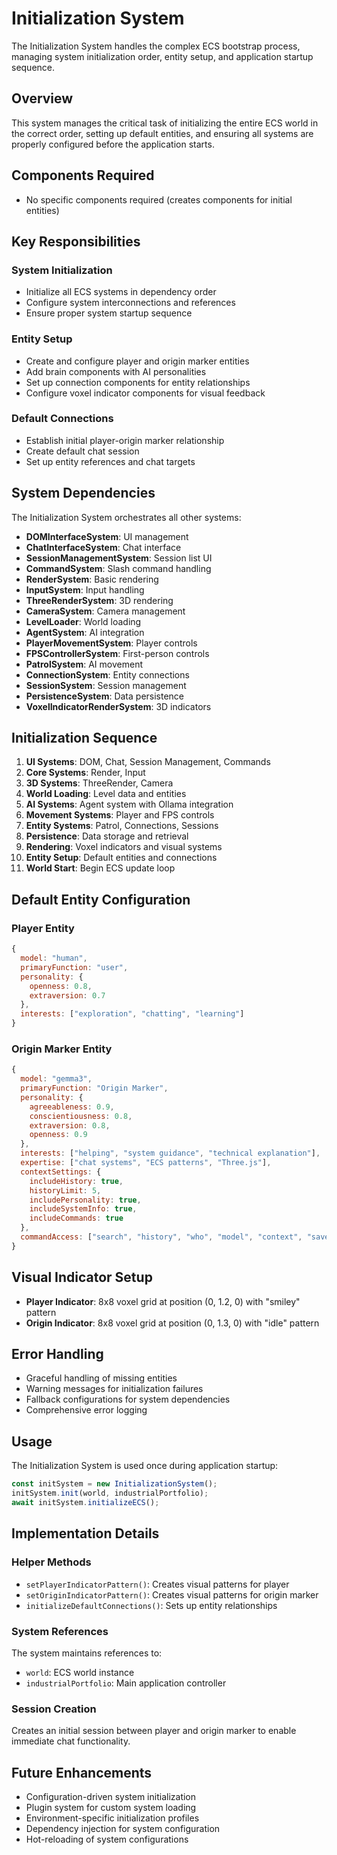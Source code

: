 # Initialization System

The Initialization System handles the complex ECS bootstrap process, managing system initialization order, entity setup, and application startup sequence.

## Overview

This system manages the critical task of initializing the entire ECS world in the correct order, setting up default entities, and ensuring all systems are properly configured before the application starts.

## Components Required

- No specific components required (creates components for initial entities)

## Key Responsibilities

### System Initialization
- Initialize all ECS systems in dependency order
- Configure system interconnections and references
- Ensure proper system startup sequence

### Entity Setup
- Create and configure player and origin marker entities
- Add brain components with AI personalities
- Set up connection components for entity relationships
- Configure voxel indicator components for visual feedback

### Default Connections
- Establish initial player-origin marker relationship
- Create default chat session
- Set up entity references and chat targets

## System Dependencies

The Initialization System orchestrates all other systems:

- **DOMInterfaceSystem**: UI management
- **ChatInterfaceSystem**: Chat interface
- **SessionManagementSystem**: Session list UI
- **CommandSystem**: Slash command handling
- **RenderSystem**: Basic rendering
- **InputSystem**: Input handling
- **ThreeRenderSystem**: 3D rendering
- **CameraSystem**: Camera management
- **LevelLoader**: World loading
- **AgentSystem**: AI integration
- **PlayerMovementSystem**: Player controls
- **FPSControllerSystem**: First-person controls
- **PatrolSystem**: AI movement
- **ConnectionSystem**: Entity connections
- **SessionSystem**: Session management
- **PersistenceSystem**: Data persistence
- **VoxelIndicatorRenderSystem**: 3D indicators

## Initialization Sequence

1. **UI Systems**: DOM, Chat, Session Management, Commands
2. **Core Systems**: Render, Input
3. **3D Systems**: ThreeRender, Camera
4. **World Loading**: Level data and entities
5. **AI Systems**: Agent system with Ollama integration
6. **Movement Systems**: Player and FPS controls
7. **Entity Systems**: Patrol, Connections, Sessions
8. **Persistence**: Data storage and retrieval
9. **Rendering**: Voxel indicators and visual systems
10. **Entity Setup**: Default entities and connections
11. **World Start**: Begin ECS update loop

## Default Entity Configuration

### Player Entity
```javascript
{
  model: "human",
  primaryFunction: "user",
  personality: {
    openness: 0.8,
    extraversion: 0.7
  },
  interests: ["exploration", "chatting", "learning"]
}
```

### Origin Marker Entity
```javascript
{
  model: "gemma3",
  primaryFunction: "Origin Marker", 
  personality: {
    agreeableness: 0.9,
    conscientiousness: 0.8,
    extraversion: 0.8,
    openness: 0.9
  },
  interests: ["helping", "system guidance", "technical explanation"],
  expertise: ["chat systems", "ECS patterns", "Three.js"],
  contextSettings: {
    includeHistory: true,
    historyLimit: 5,
    includePersonality: true,
    includeSystemInfo: true,
    includeCommands: true
  },
  commandAccess: ["search", "history", "who", "model", "context", "save", "export"]
}
```

## Visual Indicator Setup

- **Player Indicator**: 8x8 voxel grid at position (0, 1.2, 0) with "smiley" pattern
- **Origin Indicator**: 8x8 voxel grid at position (0, 1.3, 0) with "idle" pattern

## Error Handling

- Graceful handling of missing entities
- Warning messages for initialization failures
- Fallback configurations for system dependencies
- Comprehensive error logging

## Usage

The Initialization System is used once during application startup:

```javascript
const initSystem = new InitializationSystem();
initSystem.init(world, industrialPortfolio);
await initSystem.initializeECS();
```

## Implementation Details

### Helper Methods
- `setPlayerIndicatorPattern()`: Creates visual patterns for player
- `setOriginIndicatorPattern()`: Creates visual patterns for origin marker
- `initializeDefaultConnections()`: Sets up entity relationships

### System References
The system maintains references to:
- `world`: ECS world instance
- `industrialPortfolio`: Main application controller

### Session Creation
Creates an initial session between player and origin marker to enable immediate chat functionality.

## Future Enhancements

- Configuration-driven system initialization
- Plugin system for custom system loading
- Environment-specific initialization profiles
- Dependency injection for system configuration
- Hot-reloading of system configurations